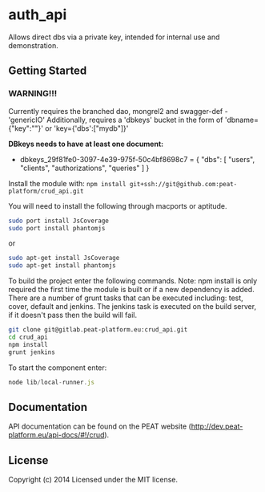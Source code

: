 # auth_api

Allows direct dbs via a private key, intended for internal use and demonstration.

## Getting Started

### WARNING!!!
Currently requires the branched dao, mongrel2 and swagger-def - 'genericIO'
Additionally, requires a 'dbkeys' bucket in the form of 'dbname={"key":"<thekey>"}' or 'key={'dbs':["mydb"]}'

**DBkeys needs to have at least one document:**
* dbkeys_29f81fe0-3097-4e39-975f-50c4bf8698c7 = { "dbs": [ "users", 
"clients", "authorizations", "queries" ] }


Install the module with: `npm install git+ssh://git@github.com:peat-platform/crud_api.git`

You will need to install the following through macports or aptitude.

```bash
sudo port install JsCoverage
sudo port install phantomjs
```

or

```bash
sudo apt-get install JsCoverage
sudo apt-get install phantomjs
```

To build the project enter the following commands. Note: npm install is only required the first time the module is built or if a new dependency is added. There are a number of grunt tasks that can be executed including: test, cover, default and jenkins. The jenkins task is executed on the build server, if it doesn't pass then the build will fail.

```bash
git clone git@gitlab.peat-platform.eu:crud_api.git
cd crud_api
npm install
grunt jenkins
```

To start the component enter:

```javascript
node lib/local-runner.js
```

## Documentation

API documentation can be found on the PEAT website (http://dev.peat-platform.eu/api-docs/#!/crud).

## License
Copyright (c) 2014
Licensed under the MIT license.
